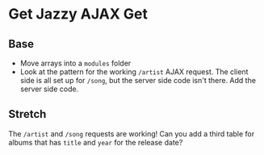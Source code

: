 # Get Jazzy AJAX Get

## Base

- Move arrays into a `modules` folder
- Look at the pattern for the working `/artist` AJAX request. The client side is all set up for `/song`, but the server side code isn't there. Add the server side code.

## Stretch

The `/artist` and `/song` requests are working! Can you add a third table for albums that has `title` and `year` for the release date?